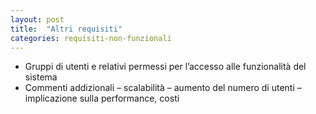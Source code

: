 ```yaml
---
layout: post
title:  "Altri requisiti"
categories: requisiti-non-funzionali
---
```


- Gruppi di utenti e relativi permessi per l’accesso alle funzionalità del sistema
- Commenti addizionali – scalabilità – aumento del numero di utenti – implicazione sulla performance, costi